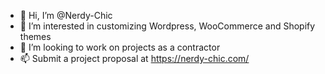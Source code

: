 - 👋 Hi, I’m @Nerdy-Chic
- 👀 I’m interested in customizing Wordpress, WooCommerce and Shopify themes
- 💞️ I’m looking to work on projects as a contractor
- 📫 Submit a project proposal at https://nerdy-chic.com/

